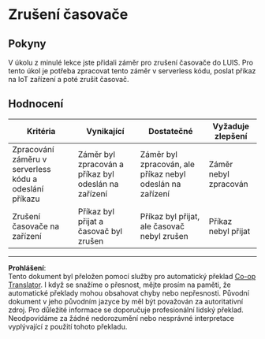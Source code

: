 <!--
CO_OP_TRANSLATOR_METADATA:
{
  "original_hash": "da5d9360fe02fdcc1e91a725016c846d",
  "translation_date": "2025-08-27T21:16:06+00:00",
  "source_file": "6-consumer/lessons/3-spoken-feedback/assignment.md",
  "language_code": "cs"
}
-->
# Zrušení časovače

## Pokyny

V úkolu z minulé lekce jste přidali záměr pro zrušení časovače do LUIS. Pro tento úkol je potřeba zpracovat tento záměr v serverless kódu, poslat příkaz na IoT zařízení a poté zrušit časovač.

## Hodnocení

| Kritéria | Vynikající | Dostatečné | Vyžaduje zlepšení |
| -------- | ---------- | ---------- | ----------------- |
| Zpracování záměru v serverless kódu a odeslání příkazu | Záměr byl zpracován a příkaz byl odeslán na zařízení | Záměr byl zpracován, ale příkaz nebyl odeslán na zařízení | Záměr nebyl zpracován |
| Zrušení časovače na zařízení | Příkaz byl přijat a časovač byl zrušen | Příkaz byl přijat, ale časovač nebyl zrušen | Příkaz nebyl přijat |

---

**Prohlášení**:  
Tento dokument byl přeložen pomocí služby pro automatický překlad [Co-op Translator](https://github.com/Azure/co-op-translator). I když se snažíme o přesnost, mějte prosím na paměti, že automatické překlady mohou obsahovat chyby nebo nepřesnosti. Původní dokument v jeho původním jazyce by měl být považován za autoritativní zdroj. Pro důležité informace se doporučuje profesionální lidský překlad. Neodpovídáme za žádné nedorozumění nebo nesprávné interpretace vyplývající z použití tohoto překladu.